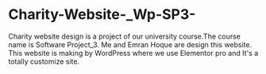 # Charity-Website-_Wp-SP3-
Charity website design is a project of our university course.The course name is Software Project_3. Me and Emran Hoque are design this website. This website is making by WordPress where we use Elementor pro and It's a totally customize site. 
